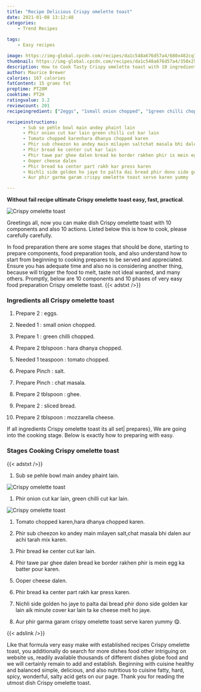 ```yaml
---
title: "Recipe Delicious Crispy omelette toast"
date: 2021-01-08 13:12:48
categories:
    - Trend Recipes
    
tags:
    - Easy recipes

image: https://img-global.cpcdn.com/recipes/da1c548a676d57a4/680x482cq70/crispy-omelette-toast-recipe-main-photo.jpg
thumbnail: https://img-global.cpcdn.com/recipes/da1c548a676d57a4/350x250cq70/crispy-omelette-toast-recipe-main-photo.jpg
description: How to Cook Tasty Crispy omelette toast with 10 ingredients and 10 stages of easy cooking.
author: Maurice Brewer
calories: 167 calories
fatContent: 15 grams fat
preptime: PT28M
cooktime: PT2H
ratingvalue: 3.2
reviewcount: 201
recipeingredient: ["2eggs", "1small onion chopped", "1green chilli chopped", "2 tblspoonhara dhanya chopped", "1 teaspoontomato chopped", "Pinchsalt", "Pinchchat masala", "2 tblspoonghee", "2sliced bread", "2 tblspoonmozzarella cheese"]

recipeinstructions: 
      - Sub se pehle bowl main andey phaint lain 
      - Phir onion cut kar lain green chilli cut kar lain 
      - Tomato chopped karenhara dhanya chopped karen 
      - Phir sub cheezon ko andey main milayen saltchat masala bhi dalen aur achi tarah mix karen 
      - Phir bread ke center cut kar lain 
      - Phir tawe par ghee dalen bread ke border rakhen phir is mein egg ka batter pour karen 
      - Ooper cheese dalen 
      - Phir bread ka center part rakh kar press karen 
      - Nichli side golden ho jaye to palta dai bread phir dono side golden kar lain aik minute cover kar lain ta ke cheese melt ho jaye 
      - Aur phir garma garam crispy omelette toast serve karen yummy 

---
```




**Without fail recipe ultimate Crispy omelette toast easy, fast, practical**. 


![Crispy omelette toast](https://img-global.cpcdn.com/recipes/da1c548a676d57a4/680x482cq70/crispy-omelette-toast-recipe-main-photo.jpg "Crispy omelette toast")




Greetings all, now you can make dish Crispy omelette toast with 10 components and also 10 actions. Listed below this is how to cook, please carefully carefully.

In food preparation there are some stages that should be done, starting to prepare components, food preparation tools, and also understand how to start from beginning to cooking prepares to be served and appreciated. Ensure you has adequate time and also no is considering another thing, because will trigger the food to melt, taste not ideal wanted, and many others. Promptly, below are 10 components and 10 phases of very easy food preparation Crispy omelette toast.
{{< adstxt />}}

### Ingredients all Crispy omelette toast


1. Prepare 2 : eggs.

1. Needed 1 : small onion chopped.

1. Prepare 1 : green chilli chopped.

1. Prepare 2 tblspoon : hara dhanya chopped.

1. Needed 1 teaspoon : tomato chopped.

1. Prepare Pinch : salt.

1. Prepare Pinch : chat masala.

1. Prepare 2 tblspoon : ghee.

1. Prepare 2 : sliced bread.

1. Prepare 2 tblspoon : mozzarella cheese.



If all ingredients Crispy omelette toast its all set| prepares}, We are going into the cooking stage. Below is exactly how to preparing with easy.

### Stages Cooking Crispy omelette toast

{{< adstxt />}}


1. Sub se pehle bowl main andey phaint lain.



![Crispy omelette toast](https://img-global.cpcdn.com/steps/9e485b3b879e8703/160x128cq70/crispy-omelette-toast-recipe-step-1-photo.jpg" "Crispy omelette toast")



1. Phir onion cut kar lain, green chilli cut kar lain.



![Crispy omelette toast](https://img-global.cpcdn.com/steps/6f0900bf5c3e830a/160x128cq70/crispy-omelette-toast-recipe-step-2-photo.jpg" "Crispy omelette toast")



1. Tomato chopped karen,hara dhanya chopped karen.



1. Phir sub cheezon ko andey main milayen salt,chat masala bhi dalen aur achi tarah mix karen.



1. Phir bread ke center cut kar lain.



1. Phir tawe par ghee dalen bread ke border rakhen phir is mein egg ka batter pour karen.



1. Ooper cheese dalen.



1. Phir bread ka center part rakh kar press karen.



1. Nichli side golden ho jaye to palta dai bread phir dono side golden kar lain aik minute cover kar lain ta ke cheese melt ho jaye.



1. Aur phir garma garam crispy omelette toast serve karen yummy 😋.





{{< adslink />}}

Like that formula very easy make with established recipes Crispy omelette toast, you additionally do search for more dishes food other intriguing on website us, readily available thousands of different dishes globe food and we will certainly remain to add and establish. Beginning with cuisine healthy and balanced simple, delicious, and also nutritious to cuisine fatty, hard, spicy, wonderful, salty acid gets on our page. Thank you for reading the utmost dish Crispy omelette toast.
